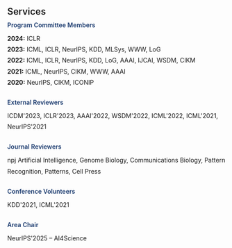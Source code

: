<!-- <h1 id="services"></h1>

<h2 style="margin: 60px 0px 10px;">Services</h2>

<h4 style="margin:0 10px 0;">Program Committee Members</h4>

<ul style="margin:0 0 5px;">
  <li>..<a href="https://bmvc2023.org/people/organisers/"><autocolor>..</autocolor></a> <a href="h12"><autocolor>2022</autocolor></a>-<a href="12"><autocolor>2023</autocolor></a></li>
  <li>s<a href="https://www.acmmmasia.org/2020/committee.html"><autocolor>sd</autocolor></a></li>
</ul>

<h4 style="margin:0 10px 0;">sd</h4>

<ul style="margin:0 0 5px;">
  <li><a href="http://cvpr.thecvf.com/"><autocolor>...</autocolor></a></li>
  
</ul>

<h4 style="margin:0 10px 0;">...</h4>

<ul style="margin:0 0 5px;">
  <li><a href="https://ijcai-21.org/"><autocolor>...</autocolor></a></li>
</ul>

<h4 style="margin:0 10px 0;">..</h4>

<ul style="margin:0 0 5px;">
  <li><a href="http://cvpr2023.thecvf.com/"><autocolor>...</autocolor></a></li>
  
</ul>

<h4 style="margin:0 10px 0;">Journal Reviewers</h4>

<ul style="margin:0 0 20px;">
  <li><a href="https://www.computer.org/csdl/journal/tp"><autocolor>...</autocolor></a></li>
  
</ul>
 -->


<!-- 
<h1 id="services"></h1>

<h2 style="margin: 60px 0px 10px;">Services</h2>

<h4 style="margin:0 10px 0;">Program Committee Members</h4>
<ul style="margin:0 0 5px; list-style-type: none;">
  <li><b>2024:</b> ICLR</li>
  <li><b>2023:</b> ICML, ICLR, NeurIPS, KDD, MLSys, WWW, LoG</li>
  <li><b>2022:</b> ICML, ICLR, NeurIPS, KDD, LoG, AAAI, IJCAI, WSDM, CIKM</li>
  <li><b>2021:</b> ICML, NeurIPS, CIKM, WWW, AAAI</li>
  <li><b>2020:</b> NeurIPS, CIKM, ICONIP</li>
</ul>

<h4 style="margin:10px 10px 0;">External Reviewers</h4>
<p style="margin:0 0 5px;">
  ICDM'2023, ICLR'2023, AAAI'2022, WSDM'2022, ICML'2022, ICML'2021, NeurIPS'2021 
</p>

<h4 style="margin:10px 10px 0;">Journal Reviewer</h4>
<p style="margin:0 0 20px;">
  npj Artificial Intelligence, Genome Biology, Communications Biology, Pattern Recognition, Patterns, Cell Press
</p>

<h4 style="margin:10px 10px 0;">Conference Volunteers</h4>
<p style="margin:0 0 20px;">
  KDD'2021, ICML'2021
</p>

<h4 style="margin:10px 10px 0;">Area Chair</h4>
<p style="margin:0 0 20px;">
  NeurIPS'2025-AI4Science
</p>
 -->

<h1 id="services"></h1>

<h2 style="margin: 60px 0px 10px; font-weight: 600;">Services</h2>

<h4 style="margin: 0 0 10px; color: #1A3A6E; font-weight: 600;">Program Committee Members</h4>
<ul style="list-style-type: none; margin: 0 0 25px 0; padding: 0; line-height: 1.8;">
  <li><b>2024:</b> ICLR</li>
  <li><b>2023:</b> ICML, ICLR, NeurIPS, KDD, MLSys, WWW, LoG</li>
  <li><b>2022:</b> ICML, ICLR, NeurIPS, KDD, LoG, AAAI, IJCAI, WSDM, CIKM</li>
  <li><b>2021:</b> ICML, NeurIPS, CIKM, WWW, AAAI</li>
  <li><b>2020:</b> NeurIPS, CIKM, ICONIP</li>
</ul>

<h4 style="margin: 20px 0 10px; color: #1A3A6E; font-weight: 600;">External Reviewers</h4>
<p style="margin: 0 0 25px 0; line-height: 1.8;">
  ICDM'2023, ICLR'2023, AAAI'2022, WSDM'2022, ICML'2022, ICML'2021, NeurIPS'2021
</p>

<h4 style="margin: 20px 0 10px; color: #1A3A6E; font-weight: 600;">Journal Reviewers</h4>
<p style="margin: 0 0 25px 0; line-height: 1.8;">
  npj Artificial Intelligence, Genome Biology, Communications Biology, Pattern Recognition, Patterns, Cell Press
</p>

<h4 style="margin: 20px 0 10px; color: #1A3A6E; font-weight: 600;">Conference Volunteers</h4>
<p style="margin: 0 0 25px 0; line-height: 1.8;">
  KDD'2021, ICML'2021
</p>

<h4 style="margin: 20px 0 10px; color: #1A3A6E; font-weight: 600;">Area Chair</h4>
<p style="margin: 0 0 25px 0; line-height: 1.8;">
  NeurIPS'2025 – AI4Science
</p>


